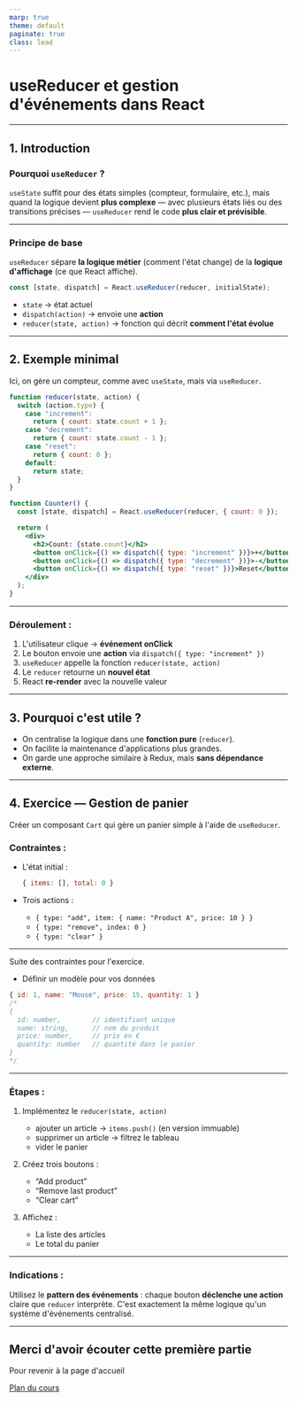 ```yaml
---
marp: true
theme: default
paginate: true
class: lead
---
```


# **useReducer et gestion d'événements dans React**

---

## 1. Introduction

### Pourquoi `useReducer` ?

`useState` suffit pour des états simples (compteur, formulaire, etc.),
mais quand la logique devient **plus complexe** — avec plusieurs états liés ou des transitions précises —
`useReducer` rend le code **plus clair et prévisible**.

---

### Principe de base

`useReducer` sépare **la logique métier** (comment l'état change)
de la **logique d'affichage** (ce que React affiche).

```jsx
const [state, dispatch] = React.useReducer(reducer, initialState);
```

* `state` → état actuel
* `dispatch(action)` → envoie une **action**
* `reducer(state, action)` → fonction qui décrit **comment l'état évolue**

---

## 2. Exemple minimal

Ici, on gère un compteur, comme avec `useState`, mais via `useReducer`.

```jsx
function reducer(state, action) {
  switch (action.type) {
    case "increment":
      return { count: state.count + 1 };
    case "decrement":
      return { count: state.count - 1 };
    case "reset":
      return { count: 0 };
    default:
      return state;
  }
}

function Counter() {
  const [state, dispatch] = React.useReducer(reducer, { count: 0 });

  return (
    <div>
      <h2>Count: {state.count}</h2>
      <button onClick={() => dispatch({ type: "increment" })}>+</button>
      <button onClick={() => dispatch({ type: "decrement" })}>-</button>
      <button onClick={() => dispatch({ type: "reset" })}>Reset</button>
    </div>
  );
}
```

---

### Déroulement :

1. L'utilisateur clique → **événement onClick**
2. Le bouton envoie une **action** via `dispatch({ type: "increment" })`
3. `useReducer` appelle la fonction `reducer(state, action)`
4. Le `reducer` retourne un **nouvel état**
5. React **re-render** avec la nouvelle valeur

---

## 3. Pourquoi c'est utile ?

* On centralise la logique dans une **fonction pure** (`reducer`).
* On facilite la maintenance d'applications plus grandes.
* On garde une approche similaire à Redux, mais **sans dépendance externe**.

---

## 4. Exercice — Gestion de panier

Créer un composant `Cart` qui gère un panier simple à l'aide de `useReducer`.

### Contraintes :

* L'état initial :

  ```js
  { items: [], total: 0 }
  ```
* Trois actions :

  * `{ type: "add", item: { name: "Product A", price: 10 } }`
  * `{ type: "remove", index: 0 }`
  * `{ type: "clear" }`

---

Suite des contraintes pour l'exercice.

* Définir un modèle pour vos données

```js
{ id: 1, name: "Mouse", price: 15, quantity: 1 }
/*
{
  id: number,        // identifiant unique
  name: string,      // nom du produit
  price: number,     // prix en €
  quantity: number   // quantité dans le panier
}
*/
```

---

### Étapes :

1. Implémentez le `reducer(state, action)`

   * ajouter un article → `items.push()` (en version immuable)
   * supprimer un article → filtrez le tableau
   * vider le panier
2. Créez trois boutons :

   * “Add product”
   * “Remove last product”
   * “Clear cart”
3. Affichez :

   * La liste des articles
   * Le total du panier

---

### Indications :

Utilisez le **pattern des événements** :
chaque bouton **déclenche une action** claire que `reducer` interprète.
C'est exactement la même logique qu'un système d'événements centralisé.


---

## Merci d'avoir écouter cette première partie

Pour revenir à la page d'accueil

[Plan du cours](https://antoine07.github.io/react_web2/#2)